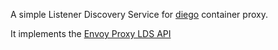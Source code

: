 A simple Listener Discovery Service for [diego](https://github.com/cloudfoundry/diego-release) container proxy.

It implements the [Envoy Proxy LDS API](https://www.envoyproxy.io/envoy/configuration/listeners/lds.html)

